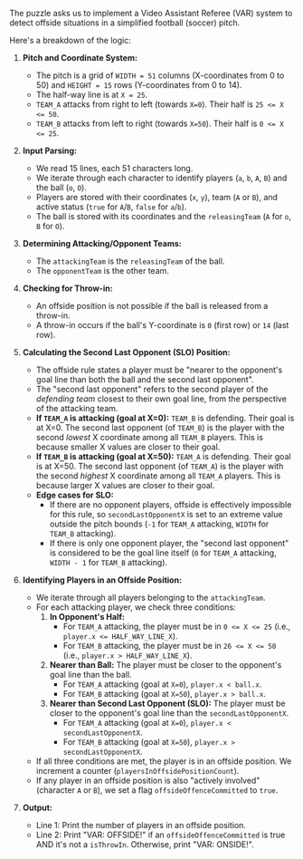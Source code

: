 The puzzle asks us to implement a Video Assistant Referee (VAR) system to detect offside situations in a simplified football (soccer) pitch.

Here's a breakdown of the logic:

1.  **Pitch and Coordinate System:**
    *   The pitch is a grid of `WIDTH = 51` columns (X-coordinates from 0 to 50) and `HEIGHT = 15` rows (Y-coordinates from 0 to 14).
    *   The half-way line is at `X = 25`.
    *   `TEAM_A` attacks from right to left (towards `X=0`). Their half is `25 <= X <= 50`.
    *   `TEAM_B` attacks from left to right (towards `X=50`). Their half is `0 <= X <= 25`.

2.  **Input Parsing:**
    *   We read 15 lines, each 51 characters long.
    *   We iterate through each character to identify players (`a`, `b`, `A`, `B`) and the ball (`o`, `O`).
    *   Players are stored with their coordinates (`x`, `y`), team (`A` or `B`), and active status (`true` for `A`/`B`, `false` for `a`/`b`).
    *   The ball is stored with its coordinates and the `releasingTeam` (`A` for `o`, `B` for `O`).

3.  **Determining Attacking/Opponent Teams:**
    *   The `attackingTeam` is the `releasingTeam` of the ball.
    *   The `opponentTeam` is the other team.

4.  **Checking for Throw-in:**
    *   An offside position is not possible if the ball is released from a throw-in.
    *   A throw-in occurs if the ball's Y-coordinate is `0` (first row) or `14` (last row).

5.  **Calculating the Second Last Opponent (SLO) Position:**
    *   The offside rule states a player must be "nearer to the opponent's goal line than both the ball and the second last opponent".
    *   The "second last opponent" refers to the second player of the *defending team* closest to their own goal line, from the perspective of the attacking team.
    *   **If `TEAM_A` is attacking (goal at X=0):** `TEAM_B` is defending. Their goal is at X=0. The second last opponent (of `TEAM_B`) is the player with the second *lowest* X coordinate among all `TEAM_B` players. This is because smaller X values are closer to their goal.
    *   **If `TEAM_B` is attacking (goal at X=50):** `TEAM_A` is defending. Their goal is at X=50. The second last opponent (of `TEAM_A`) is the player with the second *highest* X coordinate among all `TEAM_A` players. This is because larger X values are closer to their goal.
    *   **Edge cases for SLO:**
        *   If there are no opponent players, offside is effectively impossible for this rule, so `secondLastOpponentX` is set to an extreme value outside the pitch bounds (`-1` for `TEAM_A` attacking, `WIDTH` for `TEAM_B` attacking).
        *   If there is only one opponent player, the "second last opponent" is considered to be the goal line itself (`0` for `TEAM_A` attacking, `WIDTH - 1` for `TEAM_B` attacking).

6.  **Identifying Players in an Offside Position:**
    *   We iterate through all players belonging to the `attackingTeam`.
    *   For each attacking player, we check three conditions:
        1.  **In Opponent's Half:**
            *   For `TEAM_A` attacking, the player must be in `0 <= X <= 25` (i.e., `player.x <= HALF_WAY_LINE_X`).
            *   For `TEAM_B` attacking, the player must be in `26 <= X <= 50` (i.e., `player.x > HALF_WAY_LINE_X`).
        2.  **Nearer than Ball:** The player must be closer to the opponent's goal line than the ball.
            *   For `TEAM_A` attacking (goal at `X=0`), `player.x < ball.x`.
            *   For `TEAM_B` attacking (goal at `X=50`), `player.x > ball.x`.
        3.  **Nearer than Second Last Opponent (SLO):** The player must be closer to the opponent's goal line than the `secondLastOpponentX`.
            *   For `TEAM_A` attacking (goal at `X=0`), `player.x < secondLastOpponentX`.
            *   For `TEAM_B` attacking (goal at `X=50`), `player.x > secondLastOpponentX`.
    *   If all three conditions are met, the player is in an offside position. We increment a counter (`playersInOffsidePositionCount`).
    *   If any player in an offside position is also "actively involved" (character `A` or `B`), we set a flag `offsideOffenceCommitted` to `true`.

7.  **Output:**
    *   Line 1: Print the number of players in an offside position.
    *   Line 2: Print "VAR: OFFSIDE!" if an `offsideOffenceCommitted` is true AND it's not a `isThrowIn`. Otherwise, print "VAR: ONSIDE!".